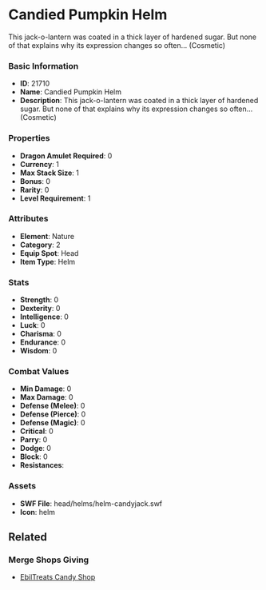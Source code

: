 # Candied Pumpkin Helm

This jack-o-lantern was coated in a thick layer of hardened sugar. But none of that explains why its expression changes so often... (Cosmetic)

### Basic Information

- **ID**: 21710
- **Name**: Candied Pumpkin Helm
- **Description**: This jack-o-lantern was coated in a thick layer of hardened sugar. But none of that explains why its expression changes so often... (Cosmetic)

### Properties

- **Dragon Amulet Required**: 0
- **Currency**: 1
- **Max Stack Size**: 1
- **Bonus**: 0
- **Rarity**: 0
- **Level Requirement**: 1

### Attributes

- **Element**: Nature
- **Category**: 2
- **Equip Spot**: Head
- **Item Type**: Helm

### Stats

- **Strength**: 0
- **Dexterity**: 0
- **Intelligence**: 0
- **Luck**: 0
- **Charisma**: 0
- **Endurance**: 0
- **Wisdom**: 0

### Combat Values

- **Min Damage**: 0
- **Max Damage**: 0
- **Defense (Melee)**: 0
- **Defense (Pierce)**: 0
- **Defense (Magic)**: 0
- **Critical**: 0
- **Parry**: 0
- **Dodge**: 0
- **Block**: 0
- **Resistances**: 

### Assets

- **SWF File**: head/helms/helm-candyjack.swf
- **Icon**: helm

## Related

### Merge Shops Giving

- [EbilTreats Candy Shop](../merge-shops/406-ebiltreats-candy-shop.md)

